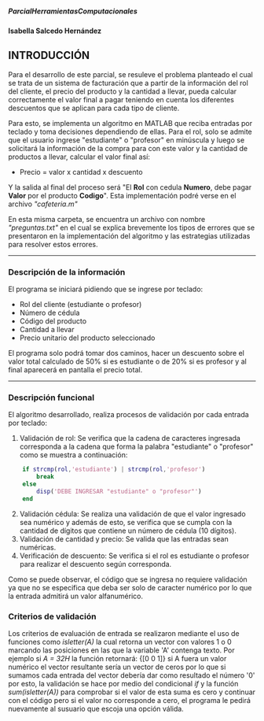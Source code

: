 ##### ParcialHerramientasComputacionales
#### Isabella Salcedo Hernández

## INTRODUCCIÓN
Para el desarrollo de este parcial, se resuleve el problema planteado el cual se trata de un sistema de facturación que a partir de la información del rol del cliente, el precio del producto y la cantidad a llevar, pueda calcular correctamente el valor final a pagar teniendo en cuenta los diferentes descuentos que se aplican para cada tipo de cliente.

Para esto, se implementa un algoritmo en MATLAB que reciba entradas por teclado y toma decisiones dependiendo de ellas. Para el rol, solo se admite que el usuario ingrese "estudiante" o "profesor" en minúscula y luego se solicitará la información de la compra para con este valor y la cantidad de productos a llevar, calcular el valor final así: 

* Precio = valor x cantidad x descuento

Y la salida al final del proceso será "El **Rol** con cedula **Numero**, debe pagar **Valor** por el producto **Codigo**". Esta implementación podré verse en el archivo *"cafeteria.m"*

En esta misma carpeta, se encuentra un archivo con nombre *"preguntas.txt"* en el cual se explica brevemente los tipos de errores que se presentaron en la implementación del algoritmo y las estrategias utilizadas para resolver estos errores.
___

### Descripción de la información
El programa se iniciará pidiendo que se ingrese por teclado:

* Rol del cliente (estudiante o profesor)
* Número de cédula 
* Código del producto
* Cantidad a llevar 
* Precio unitario del producto seleccionado

El programa solo podrá tomar dos caminos, hacer un descuento sobre el valor total calculado de 50% si es estudiante o de 20% si es profesor y al final aparecerá en pantalla el precio total.
___

### Descripción funcional
El algoritmo desarrollado, realiza procesos de validación por cada entrada por teclado:
1. Validación de rol: Se verifica que la cadena de caracteres ingresada corresponda a la cadena que forma la palabra "estudiante" o "profesor" como se muestra a continuación:

~~~ matlab
    if strcmp(rol,'estudiante') | strcmp(rol,'profesor')
        break
    else
        disp('DEBE INGRESAR "estudiante" o "profesor"')
    end
~~~
2. Validación cédula: Se realiza una validación de que el valor ingresado sea numérico y además de esto, se verifica que se cumpla con la cantidad de dígitos que contiene un número de cédula (10 dígitos).
3. Validación de cantidad y precio: Se valida que las entradas sean numéricas.
4. Verificación de descuento: Se verifica si el rol es estudiante o profesor para realizar el descuento según corresponda.

Como se puede observar, el código que se ingresa no requiere validación ya que no se especifica que deba ser solo de caracter numérico por lo que la entrada admitirá un valor alfanumérico.

### Criterios de validación
Los criterios de evaluación de entrada se realizaron mediante el uso de funciones como *isletter(A)* la cual retorna un vector con valores 1 o 0 marcando las posiciones en las que la variable 'A' contenga texto. Por ejemplo si *A = 32H* la función retornará: {[0 0 1]} si A fuera un valor numérico el vector resultante sería un vector de ceros por lo que si sumamos cada entrada del vector debería dar como resultado el número '0' por esto, la validación se hace por medio del condicional *if* y la función *sum(isletter(A))* para comprobar si el valor de esta suma es cero y continuar con el código pero si el valor no corresponde a cero, el programa le pedirá nuevamente al susuario que escoja una opción válida.

